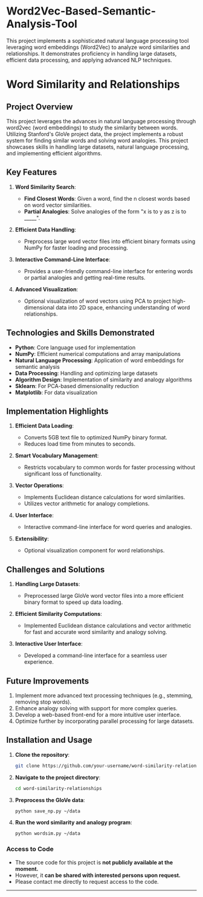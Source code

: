 # Word2Vec-Based-Semantic-Analysis-Tool
This project implements a sophisticated natural language processing tool leveraging word embeddings (Word2Vec) to analyze word similarities and relationships. It demonstrates proficiency in handling large datasets, efficient data processing, and applying advanced NLP techniques.


# Word Similarity and Relationships

## Project Overview

This project leverages the advances in natural language processing through word2vec (word embeddings) to study the similarity between words. Utilizing Stanford's GloVe project data, the project implements a robust system for finding similar words and solving word analogies. This project showcases skills in handling large datasets, natural language processing, and implementing efficient algorithms.

## Key Features

1. **Word Similarity Search**:
   - **Find Closest Words**: Given a word, find the n closest words based on word vector similarities.
   - **Partial Analogies**: Solve analogies of the form "x is to y as z is to _____".

2. **Efficient Data Handling**:
   - Preprocess large word vector files into efficient binary formats using NumPy for faster loading and processing.

3. **Interactive Command-Line Interface**:
   - Provides a user-friendly command-line interface for entering words or partial analogies and getting real-time results.

4. **Advanced Visualization**:
   - Optional visualization of word vectors using PCA to project high-dimensional data into 2D space, enhancing understanding of word relationships.
     

## Technologies and Skills Demonstrated

- **Python**: Core language used for implementation
- **NumPy**: Efficient numerical computations and array manipulations
- **Natural Language Processing**: Application of word embeddings for semantic analysis
- **Data Processing**: Handling and optimizing large datasets
- **Algorithm Design**: Implementation of similarity and analogy algorithms
- **Sklearn**: For PCA-based dimensionality reduction
- **Matplotlib**: For data visualization

  
## Implementation Highlights

1. **Efficient Data Loading**:
   - Converts 5GB text file to optimized NumPy binary format.
   - Reduces load time from minutes to seconds.

2. **Smart Vocabulary Management**:
   - Restricts vocabulary to common words for faster processing without significant loss of functionality.

3. **Vector Operations**:
   - Implements Euclidean distance calculations for word similarities.
   - Utilizes vector arithmetic for analogy completions.

4. **User Interface**:
   - Interactive command-line interface for word queries and analogies.

5. **Extensibility**:
   - Optional visualization component for word relationships.

## Challenges and Solutions

1. **Handling Large Datasets**: 
   - Preprocessed large GloVe word vector files into a more efficient binary format to speed up data loading.
   
2. **Efficient Similarity Computations**:
   - Implemented Euclidean distance calculations and vector arithmetic for fast and accurate word similarity and analogy solving.

3. **Interactive User Interface**:
   - Developed a command-line interface for a seamless user experience.

## Future Improvements

1. Implement more advanced text processing techniques (e.g., stemming, removing stop words).
2. Enhance analogy solving with support for more complex queries.
3. Develop a web-based front-end for a more intuitive user interface.
4. Optimize further by incorporating parallel processing for large datasets.

## Installation and Usage

1. **Clone the repository**:
    ```bash
    git clone https://github.com/your-username/word-similarity-relationships.git
    ```

2. **Navigate to the project directory**:
    ```bash
    cd word-similarity-relationships
    ```

3. **Preprocess the GloVe data**:
    ```bash
    python save_np.py ~/data
    ```

4. **Run the word similarity and analogy program**:
    ```bash
    python wordsim.py ~/data
    ```

### Access to Code

- The source code for this project is **not publicly available at the moment.**
- However, it **can be shared with interested persons upon request.**
- Please contact me directly to request access to the code.

---
